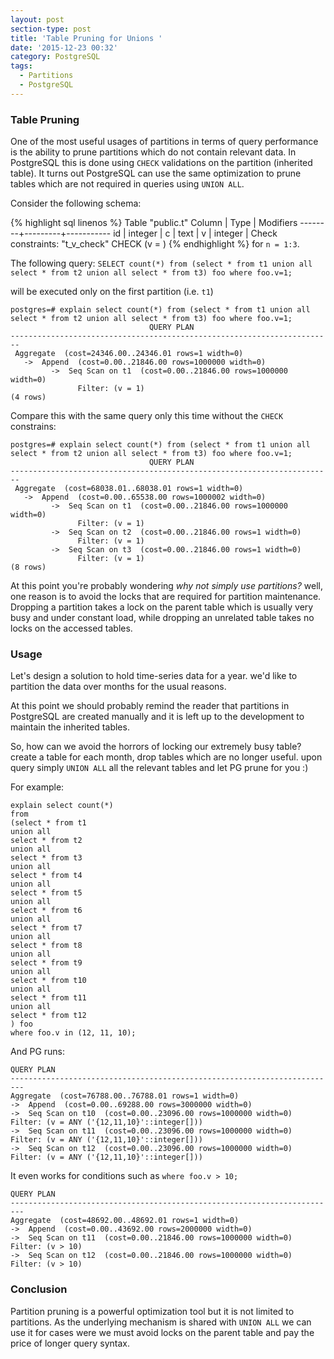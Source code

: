 ```yaml
---
layout: post
section-type: post
title: 'Table Pruning for Unions '
date: '2015-12-23 00:32'
category: PostgreSQL
tags:
  - Partitions
  - PostgreSQL
---
```


### Table Pruning

One of the most useful usages of partitions in terms of query performance is the ability to prune partitions which do not contain relevant data.
In PostgreSQL this is done using `CHECK` validations on the partition (inherited table).
It turns out PostgreSQL can use the same optimization to prune tables which are not required in queries using `UNION ALL`.

Consider the following schema:

{% highlight sql linenos %}
Table "public.t<n>"
Column |  Type   | Modifiers
--------+---------+-----------
id     | integer |
c      | text    |
v      | integer |
Check constraints:
"t<n>_v_check" CHECK (v = <n>)
{% endhighlight %}
for `n = 1:3`.

The following query:
`SELECT count(*) from (select * from t1 union all select * from t2 union all select * from t3) foo where foo.v=1; `

will be executed only on the first partition (i.e. `t1`)
```
postgres=# explain select count(*) from (select * from t1 union all select * from t2 union all select * from t3) foo where foo.v=1;
                               QUERY PLAN                               
------------------------------------------------------------------------
 Aggregate  (cost=24346.00..24346.01 rows=1 width=0)
   ->  Append  (cost=0.00..21846.00 rows=1000000 width=0)
         ->  Seq Scan on t1  (cost=0.00..21846.00 rows=1000000 width=0)
               Filter: (v = 1)
(4 rows)
```

Compare this with the same query only this time without the `CHECK` constrains:
```
postgres=# explain select count(*) from (select * from t1 union all select * from t2 union all select * from t3) foo where foo.v=1;
                               QUERY PLAN                               
------------------------------------------------------------------------
 Aggregate  (cost=68038.01..68038.01 rows=1 width=0)
   ->  Append  (cost=0.00..65538.00 rows=1000002 width=0)
         ->  Seq Scan on t1  (cost=0.00..21846.00 rows=1000000 width=0)
               Filter: (v = 1)
         ->  Seq Scan on t2  (cost=0.00..21846.00 rows=1 width=0)
               Filter: (v = 1)
         ->  Seq Scan on t3  (cost=0.00..21846.00 rows=1 width=0)
               Filter: (v = 1)
(8 rows)
```

At this point you're probably wondering _why not simply use partitions?_
well, one reason is to avoid the locks that are required for partition maintenance.
Dropping a partition takes a lock on the parent table which is usually very busy and under constant load, while dropping an unrelated table takes no locks on the accessed tables.

### Usage
Let's design a solution to hold time-series data for a year.
we'd like to partition the data over months for the usual reasons.

At this point we should probably remind the reader that partitions in PostgreSQL are created manually and it is left up to the development to maintain the inherited tables.

So, how can we avoid the horrors of locking our extremely busy table?
create a table for each month, drop tables which are no longer useful.
upon query simply `UNION ALL` all the relevant tables and let PG prune for you :)

For example:
```
explain select count(*)
from
(select * from t1
union all
select * from t2
union all
select * from t3
union all
select * from t4
union all
select * from t5
union all
select * from t6
union all
select * from t7
union all
select * from t8
union all
select * from t9
union all
select * from t10
union all
select * from t11
union all
select * from t12
) foo
where foo.v in (12, 11, 10);
```

And PG runs:
```
QUERY PLAN                                
-------------------------------------------------------------------------
Aggregate  (cost=76788.00..76788.01 rows=1 width=0)
->  Append  (cost=0.00..69288.00 rows=3000000 width=0)
->  Seq Scan on t10  (cost=0.00..23096.00 rows=1000000 width=0)
Filter: (v = ANY ('{12,11,10}'::integer[]))
->  Seq Scan on t11  (cost=0.00..23096.00 rows=1000000 width=0)
Filter: (v = ANY ('{12,11,10}'::integer[]))
->  Seq Scan on t12  (cost=0.00..23096.00 rows=1000000 width=0)
Filter: (v = ANY ('{12,11,10}'::integer[]))
```

It even works for conditions such as `where foo.v > 10;`
```
QUERY PLAN                                
-------------------------------------------------------------------------
Aggregate  (cost=48692.00..48692.01 rows=1 width=0)
->  Append  (cost=0.00..43692.00 rows=2000000 width=0)
->  Seq Scan on t11  (cost=0.00..21846.00 rows=1000000 width=0)
Filter: (v > 10)
->  Seq Scan on t12  (cost=0.00..21846.00 rows=1000000 width=0)
Filter: (v > 10)
```

### Conclusion
Partition pruning is a powerful optimization tool but it is not limited to partitions.
As the underlying mechanism is shared with `UNION ALL` we can use it for cases were we must avoid locks on the parent table and pay the price of longer query syntax.
